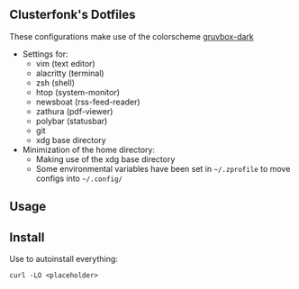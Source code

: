 ## Clusterfonk's Dotfiles
These configurations make use of the colorscheme [gruvbox-dark](https://github.com/morhetz/gruvbox-contrib) 

- Settings for:
	- vim (text editor)
	- alacritty (terminal)
	- zsh (shell)
	- htop (system-monitor)
	- newsboat (rss-feed-reader)
	- zathura (pdf-viewer)
	- polybar (statusbar)
	- git
	- xdg base directory
- Minimization of the home directory:
  - Making use of the xdg base directory
  - Some environmental variables have been set in `~/.zprofile` to move configs into `~/.config/`
  
## Usage
<placeholder>

## Install
Use <placeholder> to autoinstall everything:

```
curl -LO <placeholder>
```
